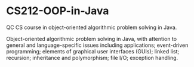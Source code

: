 # CS212-OOP-in-Java
QC CS course in object-oriented algorithmic problem solving in Java.

Object-oriented algorithmic problem solving in Java, with attention to general and language-specific issues including applications; event-driven programming; elements 
of graphical user interfaces (GUIs); linked list; recursion; inheritance and polymorphism; file I/O; exception handling.
